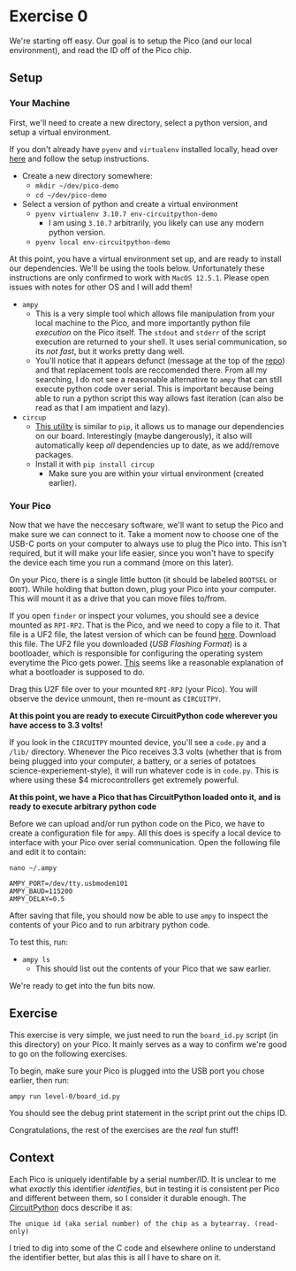# Exercise 0

We're starting off easy. Our goal is to setup the Pico (and our local environment), and read the ID off of the Pico chip.

## Setup

### Your Machine

First, we'll need to create a new directory, select a python version, and setup a virtual environment.

If you don't already have `pyenv` and `virtualenv` installed locally, head over [here](https://github.com/pyenv/pyenv-virtualenv) and follow the setup instructions.

 - Create a new directory somewhere:
    - `mkdir ~/dev/pico-demo`
    - `cd ~/dev/pico-demo`
 - Select a version of python and create a virtual environment
    - `pyenv virtualenv 3.10.7 env-circuitpython-demo`
        - I am using `3.10.7` arbitrarily, you likely can use any modern python version.
    - `pyenv local env-circuitpython-demo`

At this point, you have a virtual environment set up, and are ready to install our dependencies. We'll be using the tools below. Unfortunately these instructions are only confirmed to work with `MacOS 12.5.1`. Please open issues with notes for other OS and I will add them!

 - `ampy`
    - This is a very simple tool which allows file manipulation from your local machine to the Pico, and more importantly python file _execution_ on the Pico itself. The `stdout` and `stderr` of the script execution are returned to your shell. It uses serial communication, so its _not fast_, but it works pretty dang well.
    - You'll notice that it appears defunct (message at the top of the [repo](https://github.com/scientifichackers/ampy)) and that replacement tools are reccomended there. From all my searching, I do not see a reasonable alternative to `ampy` that can still execute python code over serial. This is important because being able to run a python script this way allows fast iteration (can also be read as that I am impatient and lazy).
 - `circup`
    - [This utility](https://github.com/adafruit/circup) is similar to `pip`, it allows us to manage our dependencies on our board. Interestingly (maybe dangerously), it also will automatically keep *all* dependencies up to date, as we add/remove packages.
    - Install it with `pip install circup`
        - Make sure you are within your virtual environment (created earlier).

### Your Pico

Now that we have the neccesary software, we'll want to setup the Pico and make sure we can connect to it. Take a moment now to choose one of the USB-C ports on your computer to always use to plug the Pico into. This isn't required, but it will make your life easier, since you won't have to specify the device each time you run a command (more on this later).

On your Pico, there is a single little button (it should be labeled `BOOTSEL` or `BOOT`). While holding that button down, plug your Pico into your computer. This will mount it as a drive that you can move files to/from.

If you open `finder` or inspect your volumes, you should see a device mounted as `RPI-RP2`. That is the Pico, and we need to copy a file to it. That file is a UF2 file, the latest version of which can be found [here](https://circuitpython.org/board/raspberry_pi_pico/). Download this file. The UF2 file you downloaded (_USB Flashing Format_) is a bootloader, which is responsible for configuring the operating system everytime the Pico gets power. [This](https://www.makeuseof.com/what-is-a-bootloader/) seems like a reasonable explanation of what a bootloader is supposed to do.

Drag this U2F file over to your mounted `RPI-RP2` (your Pico). You will observe the device unmount, then re-mount as `CIRCUITPY`.

**At this point you are ready to execute CircuitPython code wherever you have access to 3.3 volts!**

If you look in the `CIRCUITPY` mounted device, you'll see a `code.py` and a `/lib/` directory. Whenever the Pico receives 3.3 volts (whether that is from being plugged into your computer, a battery, or a series of potatoes science-experiement-style), it will run whatever code is in `code.py`. This is where using these $4 microcontrollers get extremely powerful.

**At this point, we have a Pico that has CircuitPython loaded onto it, and is ready to execute arbitrary python code**

Before we can upload and/or run python code on the Pico, we have to create a configuration file for `ampy`. All this does is specify a local device to interface with your Pico over serial communication. Open the following file and edit it to contain:

 `nano ~/.ampy`
 
 ```
AMPY_PORT=/dev/tty.usbmodem101
AMPY_BAUD=115200
AMPY_DELAY=0.5
```

After saving that file, you should now be able to use `ampy` to inspect the contents of your Pico and to run arbitrary python code.

To test this, run:
 - `ampy ls`
    - This should list out the contents of your Pico that we saw earlier.

We're ready to get into the fun bits now.

## Exercise

This exercise is very simple, we just need to run the `board_id.py` script (in this directory) on your Pico. It mainly serves as a way to confirm we're good to go on the following exercises.

To begin, make sure your Pico is plugged into the USB port you chose earlier, then run:

`ampy run level-0/board_id.py`

You should see the debug print statement in the script print out the chips ID.

Congratulations, the rest of the exercises are the _real_ fun stuff!

## Context

Each Pico is uniquely identifable by a serial number/ID. It is unclear to me what _exactly_ this identifier _identifies_, but in testing it is consistent per Pico and different between them, so I consider it durable enough. The [CircuitPython](https://docs.circuitpython.org/en/latest/shared-bindings/microcontroller/index.html#microcontroller.Processor.uid) docs describe it as:

```
The unique id (aka serial number) of the chip as a bytearray. (read-only)
```

I tried to dig into some of the C code and elsewhere online to understand the identifier better, but alas this is all I have to share on it.

